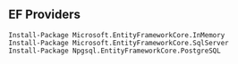 ## EF Providers
    Install-Package Microsoft.EntityFrameworkCore.InMemory
    Install-Package Microsoft.EntityFrameworkCore.SqlServer
    Install-Package Npgsql.EntityFrameworkCore.PostgreSQL
